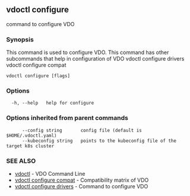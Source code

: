 ## vdoctl configure

command to configure VDO

### Synopsis

This command is used to configure VDO.
This command has other subcommands that help in configuration of VDO
vdoctl configure drivers
vdoctl configure compat

```
vdoctl configure [flags]
```

### Options

```
  -h, --help   help for configure
```

### Options inherited from parent commands

```
      --config string       config file (default is $HOME/.vdoctl.yaml)
      --kubeconfig string   points to the kubeconfig file of the target k8s cluster
```

### SEE ALSO

* [vdoctl](vdoctl.md)	 - VDO Command Line
* [vdoctl configure compat](vdoctl_configure_compat.md)	 - Compatibility matrix of VDO
* [vdoctl configure drivers](vdoctl_configure_drivers.md)	 - Command to configure VDO

